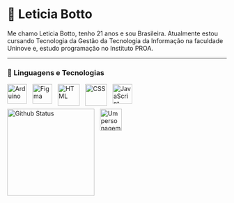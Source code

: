 # 🌸 Leticia Botto

Me chamo Leticia Botto, tenho 21 anos e sou Brasileira.
Atualmente estou cursando Tecnologia da Gestão da Tecnologia da Informação na faculdade Uninove e, estudo programação no Instituto PROA.

---

### 👾 Linguagens e Tecnologias

<img 
  align="left"
  alt="Arduino"
  title="Arduino"
  width="45px"
  style="padding-right: 10px;"
  src="https://cdn.jsdelivr.net/gh/devicons/devicon@latest/icons/arduino/arduino-original-wordmark.svg" 
/>

<img 
  align="left"
  alt="Figma"
  title="Figma"
  width="45px"
  style="padding-right: 10px;"
src="https://cdn.jsdelivr.net/gh/devicons/devicon@latest/icons/figma/figma-original.svg" 
/>

<img 
  align="left"
  alt="HTML"
  title="HTML"
  width="50px"
  style="padding-right: 10px;"
  src="https://cdn.jsdelivr.net/gh/devicons/devicon@latest/icons/html5/html5-plain-wordmark.svg"
/>

<img 
  align="left"
  alt="CSS"
  title="CSS"
  width="50px"
  style="padding-right: 10px;"
  src="https://cdn.jsdelivr.net/gh/devicons/devicon@latest/icons/css3/css3-plain-wordmark.svg" 
 />

<img 
  align="left"
  alt="JavaScript"
  title="JavaScript"
  width="45px"
  style="padding-right: 10px;"
  src="https://cdn.jsdelivr.net/gh/devicons/devicon@latest/icons/javascript/javascript-original.svg" 
 />

<br/>
<br/>

###

<img
  align="left"
  alt="Github Status"
  height="200"
  style="padding-right: 10px;"
  src="https://github-readme-stats.vercel.app/api/top-langs/?username=LeticiaBotto&theme=dracula"
/>

<img 
  align="left"
  alt="Um personagem redondo e rosa"
  title="Kirby"
  height="50px"
  style="padding-right: 10px;"
  src="https://emoji.discadia.com/emojis/9875d5bf-8c35-4c77-87f6-687e99ef0d00.GIF"
 />
